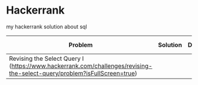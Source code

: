 # Hackerrank
my hackerrank solution about sql

| Problem | Solution | Difficulty | Submission Date |
|----------|----------|------------|-----------------|
Revising the Select Query I (https://www.hackerrank.com/challenges/revising-the-select-query/problem?isFullScreen=true)|
